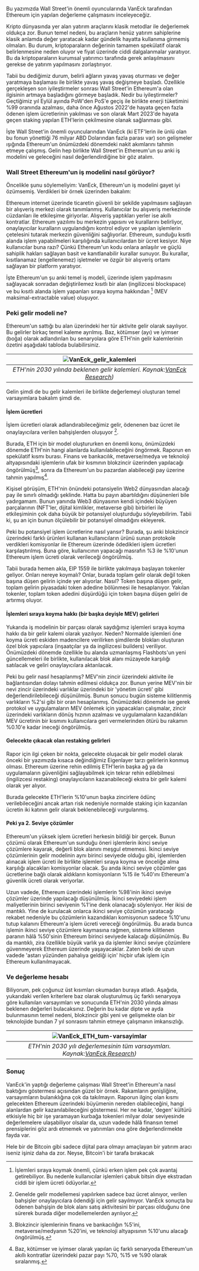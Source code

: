 Bu yazımızda Wall Street'in önemli oyuncularında VanEck tarafından Ethereum için yapılan değerleme çalışmasını inceleyeceğiz. 

Kripto dünyasında yer alan yatırım araçlarını klasik metodlar ile değerlemek oldukça zor. Bunun temel nedeni, bu araçların henüz yatırım sahiplerine klasik anlamda değer yaratacak kadar gündelik hayatta kullanıma girmemiş olmaları. Bu durum, kriptoparaların değerinin tamamen spekülatif olarak belirlenmesine neden oluyor ve fiyat üzerinde ciddi dalgalanmalar yaratıyor. Bu da kriptoparaların kurumsal yatırımcı tarafında gerek anlaşılmasını gerekse de yatırım yapılmasını zorlaştırıyor. 

Tabii bu dediğimiz durum, belirli ağların yavaş yavaş oturması ve değer yaratmaya başlaması ile birlikte yavaş yavaş değişmeye başladı. Özellikle gerçekleşen son iyileştirmeler sonrası Wall Street'in Ethereum'a olan ilgisinin artmaya başladığını görmeye başladık. Nedir bu iyileştirmeler? Geçtiğimiz yıl Eylül ayında PoW'den PoS'e geçiş ile birlikte enerji tüketimini %99 oranında azalması, daha önce Ağustos 2022'de hayata geçen fazla ödenen işlem ücretlerinin yakılması ve son olarak Mart 2023'de hayata geçen staking yapılan ETH'lerin çekilmesine olanak sağlanması gibi. 

İşte Wall Street'in önemli oyuncularından VanEck (ki ETF'lerin ile ünlü olan bu fonun yönettiği 76 milyar ABD Dolarından fazla parası var) son gelişmeler ışığında Ethereum'un önümüzdeki dönemdeki nakit akımlarını tahmin etmeye çalışmış. Gelin hep birlikte Wall Street'in Ethereum'un şu anki iş modelini ve geleceğini nasıl değerlendirdiğine bir göz atalım. 

### Wall Street Ethereum'un iş modelini nasıl görüyor?

Öncelikle şunu söylemeliyim: VanEck, Ethereum'un iş modelini gayet iyi özümsemiş. Verdikleri bir örnek üzerinden bakalım: 

Ethereum internet üzerinde ticaretin güvenli bir şekilde yapılmasını sağlayan bir alışveriş merkezi olarak tanımlanmış. Kullanıcılar bu alışveriş merkezinde cüzdanları ile etkileşime giriyorlar. Alışveriş yaptıkları yerler ise akıllı kontratlar. Ethereum yazılımı bu merkezin yapısını ve kurallarını belirliyor, onaylayıcılar kuralların uygulandığını kontrol ediyor ve yapılan işlemlerin çetelesini tutarak merkezin güvenliğini sağlıyorlar. Ethereum, sunduğu kısıtlı alanda işlem yapabilmeleri karşılığında kullanıcılardan bir ücret kesiyor. Niye kullanıcılar buna razı? Çünkü Ethereum'un kodu onlara anlaşılır ve güçlü sahiplik hakları sağlayan basit ve kanıtlanabilir kurallar sunuyor. Bu kurallar, kısıtlanamaz (engellenemez) işletmeler ve özgür bir alışveriş ortamı sağlayan bir platform yaratıyor. 

İşte Ethereum'un şu anki temel iş modeli, üzerinde işlem yapılmasını sağlayacak sonradan değiştirilemez kısıtlı bir alan (ingilizcesi blockspace) ve bu kısıtlı alanda işlem yapanları sıraya koyma hakkından [^2] (MEV maksimal-extractable value) oluşuyor. 

### Peki gelir modeli ne?
Ethereum'un sattığı bu alan üzerindeki her tür aktivite gelir olarak sayılıyor. Bu gelirler birkaç temel kaleme ayrılmış. Baz, kötümser (ayı) ve iyimser (boğa) olarak adlandırılan bu senaryolara göre ETH'nin gelir kalemlerinin özetini aşağıdaki tabloda bulabilirsiniz.

| ![VanEck_gelir_kalemleri](/assets/ETH-gelir-senaryosu-VanEck.png)|
|:--:| 
| *ETH'nin 2030 yılında beklenen gelir kalemleri. Kaynak:[VanEck Research](https://www.vaneck.com/us/en/blogs/digital-assets/matthew-sigel-ethereum-price-prediction-118k-by-2030/))*|

Gelin şimdi de bu gelir kalemleri ile birlikte değerlemeyi oluşturan temel varsayımlara bakalım şimdi de. 

#### İşlem ücretleri
İşlem ücretleri olarak adlandırabileceğimiz gelir, ödenenen baz ücret ile onaylayıcılara verilen bahşişlerden oluşuyor [^3]. 

Burada, ETH için bir model oluştururken en önemli konu, önümüzdeki dönemde ETH'nin hangi alanlarda kullanılabileceğini öngörmek. Raporun en spekülatif kısmı burası. Finans ve bankacılık, metaverse/medya ve teknoloji altyapısındaki işlemlerin ufak bir kısmının blokzincir üzerinden yapılacağı öngörülmüş[^5], sonra da Ethereum'un bu pazardan alabileceği pay üzerine tahmin yapılmış[^6]. 

Kişisel görüşüm, ETH'nin önündeki potansiyelin Web2 dünyasından alacağı pay ile sınırlı olmadığı şeklinde. Hatta bu payın abartıldığını düşünenleri bile yadırgamam. Bunun yanında Web3 dünyasının kendi içindeki büyüyen parçalarının (NFT'ler, dijital kimlikler, metaverse gibi) birbirleri ile etkileşiminin çok daha büyük bir potansiyel oluşturduğu söyleyebilirim. Tabii ki, şu an için bunun ölçülebilir bir potansiyel olmadığını ekleyerek. 

Peki bu potansiyel işlem ücretlerine nasıl yansır? Burada, şu anki blokzincir üzerindeki farklı ürünleri kullanan kullanıcıların ürünü sunan protokole verdikleri komisyonlar ile Ethereum üzerinde ödedikleri işlem ücretleri karşılaştırılmış. Buna göre, kullanıcının yapacağı masrafın %3 ile %10'unun Ethereum işlem ücreti olarak verileceği öngörülmüş. 

Tabii burada hemen akla, EIP 1559 ile birlikte yakılmaya başlayan tokenler geliyor. Onları nereye koymalı? Onlar, burada toplam gelir olarak değil token başına düşen gelirin içinde yer alıyorlar. Nasıl? Token başına düşen gelir, toplam gelirin piyasadaki token adedine bölünmesi ile hesaplanıyor. Yakılan tokenler, toplam token adedini düşürdüğü için token başına düşen geliri de artırmış oluyor. 

#### İşlemleri sıraya koyma hakkı (bir başka deyişle MEV) gelirleri
Yukarıda iş modelinin bir parçası olarak saydığımız işlemleri sıraya koyma hakkı da bir gelir kalemi olarak yazılıyor. Neden? Normalde işlemleri öne koyma ücreti eskiden madencilere verilirken şimdilerde blokları oluşturan özel blok yapıcılara (inşaatçılar ya da ingilizcesi builders) veriliyor. Önümüzdeki dönemde özellikle bu alanda uzmanlaşmış Flashbots'un yeni güncellemeleri ile birlikte, kullanılacak blok alanı müzayede karşılığı satılacak ve geliri onaylayıcılara aktarılacak. 

Peki bu gelir nasıl hesaplanmış? MEV'nin zincir üzerindeki aktivite ile bağlantısından dolayı tahmin edilmesi oldukça zor. Bunun yerine MEV'nin bir nevi zincir üzerindeki varlıklar üzerindeki bir 'yönetim ücreti' gibi değerlendirilebileceği düşünülmüş. Bunun sonucu bugün sisteme kilitlenmiş varlıkların %2'si gibi bir oran hesaplanmış. Önümüzdeki dönemde ise gerek protokol ve uygulamaların MEV önlemek için yapacakları çalışmalar, zincir üzerindeki varlıkların dönüş hızının azalması ve uygulamaların kazandıkları MEV ücretinin bir kısmını kullanıcılara geri vermelerinden ötürü bu rakamın %0.10'e kadar ineceği öngörülmüş. 

#### Gelecekte çıkacak olan restaking gelirleri
Rapor için ilgi çeken bir nokta, gelecekte oluşacak bir gelir modeli olarak önceki bir yazımızda kısaca değindiğimiz Eigenlayer tarzı gelirlerin konmuş olması. Ethereum üzerine rehin edilmiş ETH'lerin başka ağ ya da uygulamaların güvenliğini sağlayabilmek için tekrar rehin edilebilmesi (ingilizcesi restaking) onaylayıcıların kazanabileceği ekstra bir gelir kalemi olarak yer alıyor. 

Burada gelecekte ETH'lerin %10'unun başka zincirlere ödünç verilebileceğini ancak artan risk nedeniyle normalde staking için kazanılan ücretin iki katının gelir olarak beklenebileceği vurgulanmış. 

#### Peki ya 2. Seviye çözümler
Ethereum'un yüksek işlem ücretleri herkesin bildiği bir gerçek. Bunun çözümü olarak Ethereum'un sunduğu öneri işlemlerin ikinci seviye çözümlere kayarak, değerli blok alanını meşgul etmemesi. İkinci seviye çözümlerinin gelir modelinin aynı birinci seviyede olduğu gibi, işlemlerden alınacak işlem ücreti ile birlikte işlemleri sıraya koyma ve önceliğe alma karşılığı alacakları komisyonlar olacak. Şu anda ikinci seviye çözümler gas ücretlerine bağlı olarak aldıkların komisyonların %15 ile %40'ını Ethereum'a güvenlik ücreti olarak veriyorlar. 

Uzun vadede, Ethereum üzerindeki işlemlerin %98'inin ikinci seviye çözümler üzerinde yapılacağı düşünülmüş. İkinci seviyedeki işlem maliyetlerinin birinci seviyenin %1'ine denk olanacağı söyleniyor. Her ikisi de mantıklı. Yine de kurulacak onlarca ikinci seviye çözümün yaratacağı rekabet nedeniyle bu çözümlerin kazandıkları komisyonun sadece %10'unu tutup kalanını Ethereum'a işlem ücreti vereceği öngörülmüş. Bu arada bunca işlemin ikinci seviye çözümlere kaymasına rağmen, sisteme kilitlenen paranın hâlâ %50'sinin Ethereum birinci seviyede kalacağı düşünülmüş. Bu da mantıklı, zira özellikle büyük varlık ya da işlemler ikinci seviye çözümlere güvenmeyerek Ethereum üzerinde yaşayacaklar. Zaten belki de uzun vadede 'astarı yüzünden pahalıya geldiği için' hiçbir ufak işlem için Ethereum kullanılmayacak. 

### Ve değerleme hesabı

Biliyorum, pek çoğunuz üst kısımları okumadan buraya atladı. Aşağıda, yukarıdaki verilen kriterlere baz olarak oluşturulmuş üç farklı senaryoya göre kullanılan varsayımları ve sonucunda ETH'nin 2030 yılında alması beklenen değerleri bulacaksınız. Değerin bu kadar dipte ve ayda bulunmasının temel nedeni, blokzincir gibi yeni ve gelişmekte olan bir teknolojide bundan 7 yıl sonrasını tahmin etmeye çalışmanın imkansızlığı. 

| ![VanEck_ETH_tum-varsayimlar](/assets/ETH-tum-senaryolar-VanEck.png)|
|:--:| 
| *ETH'nin 2030 yılı değerlemesinin tüm varsayımları. Kaynak:[VanEck Research](https://www.vaneck.com/us/en/blogs/digital-assets/matthew-sigel-ethereum-price-prediction-118k-by-2030/))*|

### Sonuç 
VanEck'in yaptığı değerleme çalışması Wall Street'in Ethereum'a nasıl baktığını göstermesi açısından güzel bir örnek. Rakamların genişliğine, varsayımların bulanıklığına çok da takılmayın. Raporun ilginç olan kısmı gelecekten Ethereum üzerindeki büyümenin nereden olabileceğini, hangi alanlardan gelir kazanılabileceğini göstermesi.  Her ne kadar,  'degen' kültürü etkisiyle hiç bir işe yaramayan kurbağa tokenleri milyar dolar seviyesinde değerlemelere ulaşabiliyor olsalar da, uzun vadede hâlâ finansın temel prensiplerini göz ardı etmemek ve yatırımları ona göre değerlendirmekte fayda var. 









Hele bir de Bitcoin gibi sadece dijital para olmayı amaçlayan bir yatırım aracı iseniz işiniz daha da zor. Neyse, Bitcoin'i bir tarafa bırakacak 

[^2]: İşlemleri sıraya koymak önemli, çünkü erken işlem pek çok avantaj getirebiliyor. Bu nedenle kullanıcılar işlemleri çabuk bitsin diye ekstradan ciddi bir işlem ücreti ödüyorlar. 

[^3]: Genelde gelir modellemesi yapılırken sadece baz ücret alınıyor, verilen bahşişler onaylayıcılara ödendiği için gelir sayılmıyor. VanEck sonuçta bu ödenen bahşişin de blok alanı satış aktivitesini bir parçası olduğunu öne sürerek burada diğer modellemelerden ayrılıyor. 

[^4]: Bu konuda yazılmış [Blokzincirlerin zayıf karnı MEV](/genel/2022/12/05/blokzincirlerin-zayif-karni-mev.html) yazımıza göz atabilirsiniz. 

[^5]: Blokzincir işlemlerinin finans ve bankacılığın %5'ini, metaverse/medyanın %20'ini, ve teknoloji altyapısının %10'unu alacağı öngörülmüş. 

[^6]: Baz, kötümser ve iyimser olarak yapılan üç farklı senaryoda Ethereum'un akıllı kontratlar üzerindeki pazar payı %70, %15 ve %90 olarak sıralanmış. 
